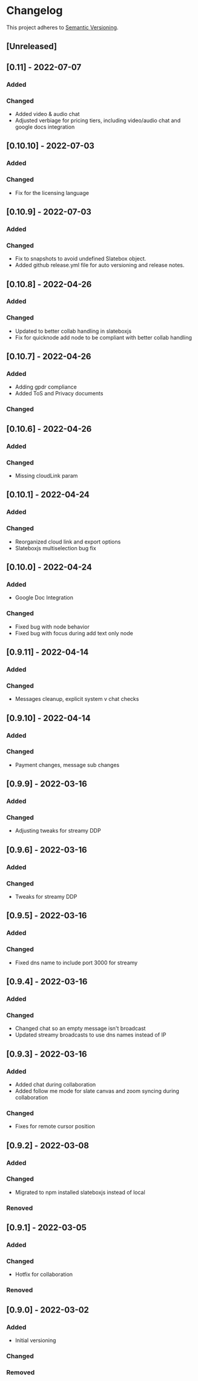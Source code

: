 # Changelog

This project adheres to [Semantic Versioning](https://semver.org/spec/v2.0.0.html).

## [Unreleased]

## [0.11] - 2022-07-07

### Added

### Changed

- Added video & audio chat
- Adjusted verbiage for pricing tiers, including video/audio chat and google docs integration

## [0.10.10] - 2022-07-03

### Added

### Changed

- Fix for the licensing language

## [0.10.9] - 2022-07-03

### Added

### Changed

- Fix to snapshots to avoid undefined Slatebox object.
- Added github release.yml file for auto versioning and release notes.

## [0.10.8] - 2022-04-26

### Added

### Changed

- Updated to better collab handling in slateboxjs
- Fix for quicknode add node to be compliant with better collab handling

## [0.10.7] - 2022-04-26

### Added

- Adding gpdr compliance
- Added ToS and Privacy documents

### Changed

## [0.10.6] - 2022-04-26

### Added

### Changed

- Missing cloudLink param

## [0.10.1] - 2022-04-24

### Added

### Changed

- Reorganized cloud link and export options
- Slateboxjs multiselection bug fix

## [0.10.0] - 2022-04-24

### Added

- Google Doc Integration

### Changed

- Fixed bug with node behavior
- Fixed bug with focus during add text only node

## [0.9.11] - 2022-04-14

### Added

### Changed

- Messages cleanup, explicit system v chat checks

## [0.9.10] - 2022-04-14

### Added

### Changed

- Payment changes, message sub changes

## [0.9.9] - 2022-03-16

### Added

### Changed

- Adjusting tweaks for streamy DDP

## [0.9.6] - 2022-03-16

### Added

### Changed

- Tweaks for streamy DDP

## [0.9.5] - 2022-03-16

### Added

### Changed

- Fixed dns name to include port 3000 for streamy

## [0.9.4] - 2022-03-16

### Added

### Changed

- Changed chat so an empty message isn't broadcast
- Updated streamy broadcasts to use dns names instead of IP

## [0.9.3] - 2022-03-16

### Added

- Added chat during collaboration
- Added follow me mode for slate canvas and zoom syncing during collaboration

### Changed

- Fixes for remote cursor position

## [0.9.2] - 2022-03-08

### Added

### Changed

- Migrated to npm installed slateboxjs instead of local

### Renoved

## [0.9.1] - 2022-03-05

### Added

### Changed

- Hotfix for collaboration

### Renoved

## [0.9.0] - 2022-03-02

### Added

- Initial versioning

### Changed

### Removed
